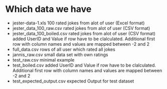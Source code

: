 # Which data we have
- jester-data-1.xls 100 rated jokes from alot of user (Excel format)
- jester_data_100_raw.csv rated jokes from alot of user (CSV format)
- jester_data_100_boiled.csv rated jokes from alot of user (CSV format) added UserID and Value if row have to be clalculated. Additional first row with column names and values are mapped between -2 and 2 
- full_data.csv rows of all user which rated all jokes
- jannis_raw.csv small data set with own ratings 
- test_raw.csv minimal example 
- test_boiled.csv  added UserID and Value if row have to be clalculated. Additional first row with column names and values are mapped between -2 and 2 
- test_expected_output.csv expected Output for test dataset